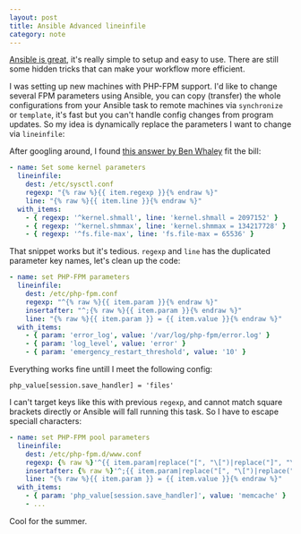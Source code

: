 ```yaml
---
layout: post
title: Ansible Advanced lineinfile
category: note
---
```


[Ansible is great](/note/ansible/), it's really simple to setup and easy to use. There are still some hidden tricks that can make your workflow more efficient.

I was setting up new machines with PHP-FPM support. I'd like to change several FPM parameters using Ansible, you can copy (transfer) the whole configurations from your Ansible task to remote machines via `synchronize` or `template`, it's fast but you can't handle config changes from program updates. So my idea is dynamically replace the parameters I want to change via `lineinfile`:

After googling around, I found [this answer by Ben Whaley](https://stackoverflow.com/a/24345892/412385) fit the bill:

```yml
- name: Set some kernel parameters
  lineinfile:
    dest: /etc/sysctl.conf
    regexp: "{% raw %}{{ item.regexp }}{% endraw %}"
    line: "{% raw %}{{ item.line }}{% endraw %}"
  with_items:
    - { regexp: '^kernel.shmall', line: 'kernel.shmall = 2097152' }
    - { regexp: '^kernel.shmmax', line: 'kernel.shmmax = 134217728' }
    - { regexp: '^fs.file-max', line: 'fs.file-max = 65536' }
```

That snippet works but it's tedious. `regexp` and `line` has the duplicated parameter key names, let's clean up the code:

```yml
- name: set PHP-FPM parameters
  lineinfile:
    dest: /etc/php-fpm.conf
    regexp: "^{% raw %}{{ item.param }}{% endraw %}"
    insertafter: "^;{% raw %}{{ item.param }}{% endraw %}"
    line: "{% raw %}{{ item.param }} = {{ item.value }}{% endraw %}"
  with_items:
    - { param: 'error_log', value: '/var/log/php-fpm/error.log' }
    - { param: 'log_level', value: 'error' }
    - { param: 'emergency_restart_threshold', value: '10' }
```

Everything works fine untill I meet the following config:

```nginx
php_value[session.save_handler] = 'files'
```

I can't target keys like this with previous `regexp`, and cannot match square brackets directly or Ansible will fall running this task. So I have to escape speciall characters:

```yml
- name: set PHP-FPM pool parameters
  lineinfile:
    dest: /etc/php-fpm.d/www.conf
    regexp: {% raw %}'^{{ item.param|replace("[", "\[")|replace("]", "\]") }} *?='{% endraw %}
    insertafter: {% raw %}'^;{{ item.param|replace("[", "\[")|replace("]", "\]") }} *?='{% endraw %}
    line: "{% raw %}{{ item.param }} = {{ item.value }}{% endraw %}"
  with_items:
    - { param: 'php_value[session.save_handler]', value: 'memcache' }
    - ...
```

Cool for the summer.
